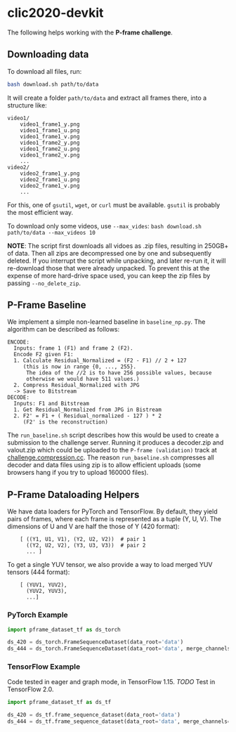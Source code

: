 # clic2020-devkit  

The following helps working with the **P-frame challenge**.

## Downloading data

To download all files, run:

```bash
bash download.sh path/to/data
```

It will create a folder `path/to/data` and extract all frames there, into a structure like:

```
video1/
    video1_frame1_y.png
    video1_frame1_u.png
    video1_frame1_v.png
    video1_frame2_y.png
    video1_frame2_u.png
    video1_frame2_v.png
    ...
video2/
    video2_frame1_y.png
    video2_frame1_u.png
    video2_frame1_v.png
    ...
```

For this, one of `gsutil`, `wget`, or `curl` must be available. `gsutil` is probably the most efficient way.

To download only some videos, use `--max_vides`: `bash download.sh path/to/data --max_videos 10`

**NOTE**: The script first downloads all vidoes as .zip files, resulting in 250GB+ of data.
Then all zips are decompressed one by one and subsequently deleted. If you interrupt the script
while unpacking, and later re-run it, it will re-download those that were already unpacked.
To prevent this at the expense of more hard-drive space used, you can keep the zip files by passing `--no_delete_zip`.

## P-Frame Baseline

We implement a simple non-learned baseline in `baseline_np.py`. The algorithm can be described as follows:

```
ENCODE:
  Inputs: frame 1 (F1) and frame 2 (F2).
  Encode F2 given F1:
  1. Calculate Residual_Normalized = (F2 - F1) // 2 + 127
     (this is now in range {0, ..., 255}.
      The idea of the //2 is to have 256 possible values, because
      otherwise we would have 511 values.)
  2. Compress Residual_Normalized with JPG
  -> Save to Bitstream
DECODE:
  Inputs: F1 and Bitstream
  1. Get Residual_Normalized from JPG in Bistream
  2. F2' = F1 + ( Residual_normalized - 127 ) * 2
     (F2' is the reconstruction)
```

The `run_baseline.sh` script describes how this would be used to create a submission to the challenge server. Running it produces a decoder.zip and valout.zip which could be uploaded to the `P-frame (validation)` track at [challenge.compression.cc](http://challenge.compression.cc). The reason `run_baseline.sh` compresses all decoder and data files using zip is to allow efficient uploads (some browsers hang if you try to upload 160000 files).

## P-Frame Dataloading Helpers

We have data loaders for PyTorch and TensorFlow. By default, they yield pairs of frames, where each frame is represented
as a tuple (Y, U, V). The dimensions of U and V are half the those of Y (420 format):

```
    [ ((Y1, U1, V1), (Y2, U2, V2))  # pair 1
      ((Y2, U2, V2), (Y3, U3, V3))  # pair 2
      ... ]
```

To get a single YUV tensor, we also provide a way to load merged YUV tensors (444 format):

```
    [ (YUV1, YUV2),
      (YUV2, YUV3),
      ...]
```

### PyTorch Example

```python
import pframe_dataset_tf as ds_torch

ds_420 = ds_torch.FrameSequenceDataset(data_root='data')
ds_444 = ds_torch.FrameSequenceDataset(data_root='data', merge_channels=True)
```

### TensorFlow Example

Code tested in eager and graph mode, in TensorFlow 1.15. _TODO_ Test in TensorFlow 2.0.

```python
import pframe_dataset_tf as ds_tf

ds_420 = ds_tf.frame_sequence_dataset(data_root='data')
ds_444 = ds_tf.frame_sequence_dataset(data_root='data', merge_channels=True)
```


